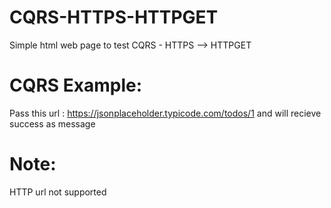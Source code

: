 # CQRS-HTTPS-HTTPGET

Simple html web page to test CQRS - HTTPS --> HTTPGET

# CQRS Example:
Pass this url : https://jsonplaceholder.typicode.com/todos/1 and will recieve success as message

# Note:
  HTTP url not supported 

